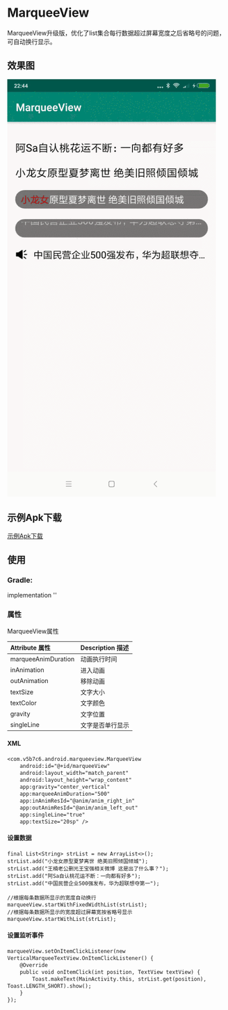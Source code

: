 # MarqueeView
MarqueeView升级版，优化了list集合每行数据超过屏幕宽度之后省略号的问题，可自动换行显示。

效果图
---
<img src="/screenshots/gifhome_480x960_10s.gif"/>

示例Apk下载
---
[示例Apk下载](https://github.com/v5b7c6/MarqueeView/raw/master/sample-apk/app-debug.apk)

## 使用

### Gradle:
implementation ''

### 属性
MarqueeView属性

| Attribute 属性          | Description 描述 |
|:---				     |:---|
| marqueeAnimDuration         | 动画执行时间            |
| inAnimation         |  进入动画          |
| outAnimation         | 移除动画          |
| textSize         |    文字大小       |
| textColor         | 文字颜色            |
| gravity         |  文字位置          |
| singleLine | 文字是否单行显示 |

#### XML
```
<com.v5b7c6.android.marqueeview.MarqueeView
    android:id="@+id/marqueeView"
    android:layout_width="match_parent"
    android:layout_height="wrap_content"
    app:gravity="center_vertical"
    app:marqueeAnimDuration="500"
    app:inAnimResId="@anim/anim_right_in"
    app:outAnimResId="@anim/anim_left_out"
    app:singleLine="true"
    app:textSize="20sp" />
```

#### 设置数据
```
final List<String> strList = new ArrayList<>();
strList.add("小龙女原型夏梦离世 绝美旧照倾国倾城");
strList.add("王楠老公删光王宝强相关微博 这是出了什么事？");
strList.add("阿Sa自认桃花运不断：一向都有好多");
strList.add("中国民营企业500强发布，华为超联想夺第一");

//根据每条数据所显示的宽度自动换行
marqueeView.startWithFixedWidthList(strList);
//根据每条数据所显示的宽度超过屏幕宽按省略号显示
marqueeView.startWithList(strList);
```

#### 设置监听事件
```
marqueeView.setOnItemClickListener(new VerticalMarqueeTextView.OnItemClickListener() {
    @Override
    public void onItemClick(int position, TextView textView) {
        Toast.makeText(MainActivity.this, strList.get(position), Toast.LENGTH_SHORT).show();
    }
});
```

